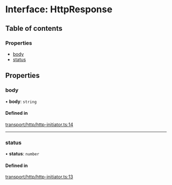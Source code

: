 # Interface: HttpResponse

## Table of contents

### Properties

- [body](HttpResponse.md#body)
- [status](HttpResponse.md#status)

## Properties

### body

• **body**: `string`

#### Defined in

[transport/http/http-initiator.ts:14](https://gitlab.com/i3-market/code/wp3/t3.2/i3m-wallet-monorepo/-/blob/e316827/packages/wallet-protocol/src/ts/transport/http/http-initiator.ts#L14)

___

### status

• **status**: `number`

#### Defined in

[transport/http/http-initiator.ts:13](https://gitlab.com/i3-market/code/wp3/t3.2/i3m-wallet-monorepo/-/blob/e316827/packages/wallet-protocol/src/ts/transport/http/http-initiator.ts#L13)
